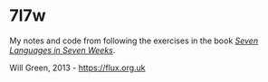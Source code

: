 7l7w
====

My notes and code from following the exercises in the book [_Seven Languages in Seven Weeks_](http://pragprog.com/book/btlang/seven-languages-in-seven-weeks).

Will Green, 2013 - https://flux.org.uk

